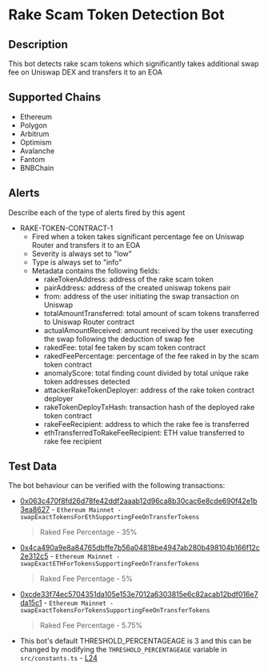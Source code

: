 # Rake Scam Token Detection Bot

## Description

This bot detects rake scam tokens which significantly takes additional swap fee on Uniswap DEX and transfers it to an EOA

## Supported Chains

- Ethereum
- Polygon
- Arbitrum
- Optimism
- Avalanche
- Fantom
- BNBChain

## Alerts

Describe each of the type of alerts fired by this agent

- RAKE-TOKEN-CONTRACT-1
  - Fired when a token takes significant percentage fee on Uniswap Router and transfers it to an EOA
  - Severity is always set to "low" 
  - Type is always set to "info"
  - Metadata contains the following fields: 
    - rakeTokenAddress: address of the rake scam token
    - pairAddress: address of the created uniswap tokens pair
    - from: address of the user initiating the swap transaction on Uniswap
    - totalAmountTransferred: total amount of scam tokens transferred to Uniswap Router contract
    - actualAmountReceived: amount received by the user executing the swap following the deduction of swap fee
    - rakedFee: total fee taken by scam token contract
    - rakedFeePercentage: percentage of the fee raked in by the scam token contract
    - anomalyScore: total finding count divided by total unique rake token addresses detected
    - attackerRakeTokenDeployer: address of the rake token contract deployer
    - rakeTokenDeployTxHash: transaction hash of the deployed rake token contract
    - rakeFeeRecipient: address to which the rake fee is transferred
    - ethTransferredToRakeFeeRecipient: ETH value transferred to rake fee recipient

## Test Data

The bot behaviour can be verified with the following transactions:
- [0x063c470f8fd26d78fe42ddf2aaab12d96ca8b30cac6e8cde690f42e1b3ea8627](https://etherscan.io/tx/0x063c470f8fd26d78fe42ddf2aaab12d96ca8b30cac6e8cde690f42e1b3ea8627) - 
`Ethereum Mainnet - swapExactTokensForEthSupportingFeeOnTransferTokens`
  > Raked Fee Percentage - 35%



- [0x4ca490a9e8a84765dbffe7b56a04818be4947ab280b498104b166f12c2e312c5](https://etherscan.io/tx/0x4ca490a9e8a84765dbffe7b56a04818be4947ab280b498104b166f12c2e312c5) -
`Ethereum Mainnet - swapExactETHForTokensSupportingFeeOnTransferTokens`
  > Raked Fee Percentage -  5%



- [0xcde33f74ec5704351da105e153e7012a6303815e6c82acab12bdf016e7da15c1](https://etherscan.io/tx/0xcde33f74ec5704351da105e153e7012a6303815e6c82acab12bdf016e7da15c1) -
`Ethereum Mainnet - swapExactTokensForTokensSupportingFeeOnTransferTokens`
  > Raked Fee Percentage -  5.75%


- This bot's default THRESHOLD_PERCENTAGEAGE is 3 and this can be changed by modifying the `THRESHOLD_PERCENTAGEAGE` variable in `src/constants.ts` - [L24](https://github.com/sprtd/rake-scam-token-forta-detection-bot/blob/main/src/constants.ts#L24)
